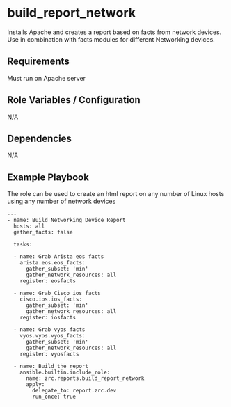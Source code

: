 build_report_network
========

Installs Apache and creates a report based on facts from network devices. Use in combination with facts modules for different Networking devices.

Requirements
------------

Must run on Apache server

Role Variables / Configuration
--------------

N/A

Dependencies
------------

N/A

Example Playbook
----------------

The role can be used to create an html report on any number of Linux hosts using any number of network devices


```
---
- name: Build Networking Device Report
  hosts: all
  gather_facts: false

  tasks:
  
  - name: Grab Arista eos facts
    arista.eos.eos_facts:
      gather_subset: 'min'
      gather_network_resources: all
    register: eosfacts
    
  - name: Grab Cisco ios facts
    cisco.ios.ios_facts:
      gather_subset: 'min'
      gather_network_resources: all
    register: iosfacts
    
  - name: Grab vyos facts
    vyos.vyos.vyos_facts:
      gather_subset: 'min'
      gather_network_resources: all
    register: vyosfacts
    
  - name: Build the report
    ansible.builtin.include_role:
      name: zrc.reports.build_report_network
      apply:
        delegate_to: report.zrc.dev
        run_once: true
      
```
